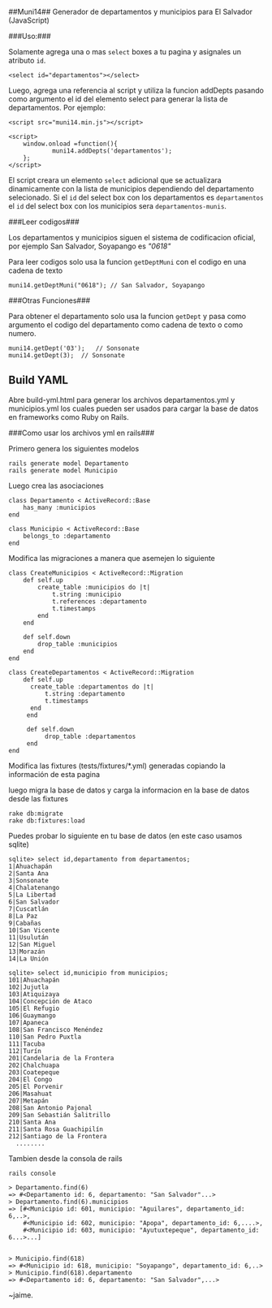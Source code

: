 ##Muni14##
Generador de departamentos y municipios para El Salvador (JavaScript)

###Uso:###

Solamente agrega una o mas `select` boxes a tu pagina y asignales un atributo `id`.

    <select id="departamentos"></select>

Luego, agrega una referencia al script y utiliza la funcion addDepts pasando como argumento el id del elemento select para generar la lista de departamentos. Por ejemplo:

    <script src="muni14.min.js"></script>

    <script>
        window.onload =function(){
                muni14.addDepts('departamentos');
        };
    </script>

El script creara un elemento `select` adicional que se actualizara dinamicamente con la lista de municipios dependiendo del departamento selecionado. Si el `id` del select box con los departamentos es `departamentos` el `id` del select box con los municipios sera `departamentos-munis`.

###Leer codigos###

Los departamentos y municipios siguen el sistema de codificacion oficial, por ejemplo San Salvador, Soyapango es *"0618"*

Para leer codigos solo usa la funcion `getDeptMuni` con el codigo en una cadena de texto

    muni14.getDeptMuni("0618");	// San Salvador, Soyapango


###Otras Funciones###

Para obtener el departamento solo usa la funcion `getDept` y pasa como argumento el codigo del departamento como cadena de texto o como numero.

    muni14.getDept('03');	// Sonsonate
    muni14.getDept(3);	// Sonsonate


## Build YAML ##

Abre build-yml.html para generar los archivos departamentos.yml y municipios.yml los cuales pueden ser usados para cargar la base de datos en frameworks como Ruby on Rails.

###Como usar los archivos yml en rails###

Primero genera los siguientes modelos

    rails generate model Departamento 
    rails generate model Municipio

Luego crea las asociaciones

    class Departamento < ActiveRecord::Base
        has_many :municipios
    end

    class Municipio < ActiveRecord::Base
        belongs_to :departamento
    end


Modifica las migraciones a manera que asemejen lo siguiente

    class CreateMunicipios < ActiveRecord::Migration
        def self.up
            create_table :municipios do |t|
                t.string :municipio
                t.references :departamento
                t.timestamps
            end
        end
    
        def self.down
            drop_table :municipios
        end
    end
    
    class CreateDepartamentos < ActiveRecord::Migration
        def self.up
          create_table :departamentos do |t|
              t.string :departamento
              t.timestamps
          end
         end
    
         def self.down
              drop_table :departamentos
         end
    end

Modifica las fixtures (tests/fixtures/*.yml) generadas copiando la información de esta pagina 

luego migra la base de datos y carga la informacion en la base de datos desde las fixtures

    rake db:migrate
    rake db:fixtures:load 


Puedes probar lo siguiente en tu base de datos (en este caso usamos sqlite)

    sqlite> select id,departamento from departamentos;
    1|Ahuachapán
    2|Santa Ana
    3|Sonsonate
    4|Chalatenango
    5|La Libertad
    6|San Salvador
    7|Cuscatlán
    8|La Paz
    9|Cabañas
    10|San Vicente
    11|Usulután
    12|San Miguel
    13|Morazán
    14|La Unión
    
    sqlite> select id,municipio from municipios;
    101|Ahuachapán
    102|Jujutla
    103|Atiquizaya
    104|Concepción de Ataco
    105|El Refugio
    106|Guaymango
    107|Apaneca
    108|San Francisco Menéndez
    110|San Pedro Puxtla
    111|Tacuba
    112|Turín
    201|Candelaria de la Frontera
    202|Chalchuapa
    203|Coatepeque
    204|El Congo
    205|El Porvenir
    206|Masahuat
    207|Metapán
    208|San Antonio Pajonal
    209|San Sebastián Salitrillo
    210|Santa Ana
    211|Santa Rosa Guachipilín
    212|Santiago de la Frontera
      ........

Tambien desde la consola de rails

    rails console

    > Departamento.find(6)
    => #<Departamento id: 6, departamento: "San Salvador"...> 
    > Departamento.find(6).municipios
    => [#<Municipio id: 601, municipio: "Aguilares", departamento_id: 6,..>, 
        #<Municipio id: 602, municipio: "Apopa", departamento_id: 6,....>, 
        #<Municipio id: 603, municipio: "Ayutuxtepeque", departamento_id: 6...>...]


    > Municipio.find(618)
    => #<Municipio id: 618, municipio: "Soyapango", departamento_id: 6,..> 
    > Municipio.find(618).departamento
    => #<Departamento id: 6, departamento: "San Salvador",...> 

~jaime.